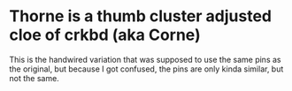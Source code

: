 # Thorne is a thumb cluster adjusted cloe of crkbd (aka Corne)  

This is the handwired variation that was supposed to use the same pins as the original, but because I got confused,
the pins are only kinda similar, but not the same. 
